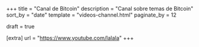 +++
title = "Canal de Bitcoin"
description = "Canal sobre temas de Bitcoin"
sort_by = "date"
template = "videos-channel.html"
paginate_by = 12

draft = true

[extra]
url = "https://www.youtube.com/lalala"
+++
